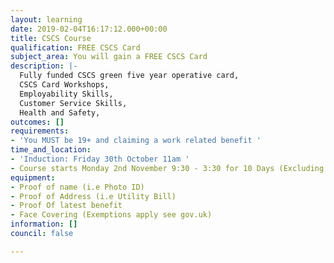 ```yaml
---
layout: learning
date: 2019-02-04T16:17:12.000+00:00
title: CSCS Course
qualification: FREE CSCS Card
subject_area: You will gain a FREE CSCS Card
description: |-
  Fully funded CSCS green five year operative card,
  CSCS Card Workshops,
  Employability Skills,
  Customer Service Skills,
  Health and Safety,
outcomes: []
requirements:
- 'You MUST be 19+ and claiming a work related benefit '
time_and_location:
- 'Induction: Friday 30th October 11am '
- Course starts Monday 2nd November 9:30 - 3:30 for 10 Days (Excluding weekends)
equipment:
- Proof of name (i.e Photo ID)
- Proof of Address (i.e Utility Bill)
- Proof Of latest benefit
- Face Covering (Exemptions apply see gov.uk)
information: []
council: false

---
```

